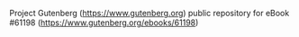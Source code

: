 Project Gutenberg (https://www.gutenberg.org) public repository for eBook #61198 (https://www.gutenberg.org/ebooks/61198)
